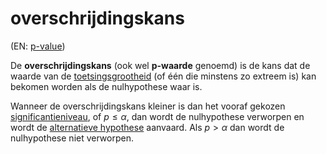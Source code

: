 # overschrijdingskans

(EN: [p-value](../en/p-value.md))

De **overschrijdingskans** (ook wel **p-waarde** genoemd) is de kans dat de waarde van de [toetsingsgrootheid](toetsingsgrootheid.md) (of één die minstens zo extreem is) kan bekomen worden als de nulhypothese waar is.

Wanneer de overschrijdingskans kleiner is dan het vooraf gekozen [significantieniveau](significantieniveau.md), of $p \leq \alpha$, dan wordt de nulhypothese verworpen en wordt de [alternatieve hypothese](alternatieve-hypothese.md) aanvaard. Als $p > \alpha$ dan wordt de nulhypothese niet verworpen.
